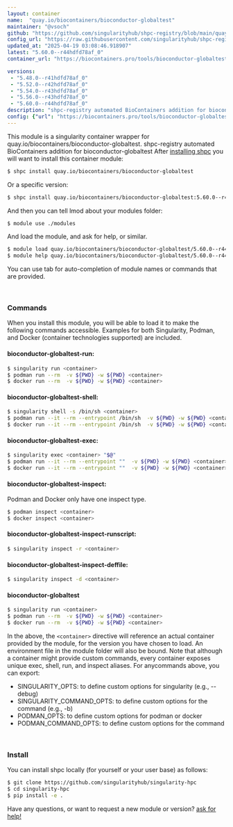 ```yaml
---
layout: container
name:  "quay.io/biocontainers/bioconductor-globaltest"
maintainer: "@vsoch"
github: "https://github.com/singularityhub/shpc-registry/blob/main/quay.io/biocontainers/bioconductor-globaltest/container.yaml"
config_url: "https://raw.githubusercontent.com/singularityhub/shpc-registry/main/quay.io/biocontainers/bioconductor-globaltest/container.yaml"
updated_at: "2025-04-19 03:08:46.918907"
latest: "5.60.0--r44hdfd78af_0"
container_url: "https://biocontainers.pro/tools/bioconductor-globaltest"

versions:
 - "5.48.0--r41hdfd78af_0"
 - "5.52.0--r42hdfd78af_0"
 - "5.54.0--r43hdfd78af_0"
 - "5.56.0--r43hdfd78af_0"
 - "5.60.0--r44hdfd78af_0"
description: "shpc-registry automated BioContainers addition for bioconductor-globaltest"
config: {"url": "https://biocontainers.pro/tools/bioconductor-globaltest", "maintainer": "@vsoch", "description": "shpc-registry automated BioContainers addition for bioconductor-globaltest", "latest": {"5.60.0--r44hdfd78af_0": "sha256:bb5a2df77d6cfc84ffb995f8897c7b6da58c3dfd090d2dfad24b08c6800c0f57"}, "tags": {"5.48.0--r41hdfd78af_0": "sha256:a469741291e12972064393adafd2c398a805a996b3f1d15fee9f0beb4236fc8d", "5.52.0--r42hdfd78af_0": "sha256:e9fddefe78adfecff7e6e477f5953e9d3825c4c6e8c03f96f2339322ab0ec630", "5.54.0--r43hdfd78af_0": "sha256:9c99df0e77d33aad4e874c33fce780dd2ba43fe6adb3f4fd549bf45435eacba7", "5.56.0--r43hdfd78af_0": "sha256:a4aeaad0809c06ace55c441a17c4e925ede6698f392a2c913b35dc37197b947e", "5.60.0--r44hdfd78af_0": "sha256:bb5a2df77d6cfc84ffb995f8897c7b6da58c3dfd090d2dfad24b08c6800c0f57"}, "docker": "quay.io/biocontainers/bioconductor-globaltest"}
---
```


This module is a singularity container wrapper for quay.io/biocontainers/bioconductor-globaltest.
shpc-registry automated BioContainers addition for bioconductor-globaltest
After [installing shpc](#install) you will want to install this container module:


```bash
$ shpc install quay.io/biocontainers/bioconductor-globaltest
```

Or a specific version:

```bash
$ shpc install quay.io/biocontainers/bioconductor-globaltest:5.60.0--r44hdfd78af_0
```

And then you can tell lmod about your modules folder:

```bash
$ module use ./modules
```

And load the module, and ask for help, or similar.

```bash
$ module load quay.io/biocontainers/bioconductor-globaltest/5.60.0--r44hdfd78af_0
$ module help quay.io/biocontainers/bioconductor-globaltest/5.60.0--r44hdfd78af_0
```

You can use tab for auto-completion of module names or commands that are provided.

<br>

### Commands

When you install this module, you will be able to load it to make the following commands accessible.
Examples for both Singularity, Podman, and Docker (container technologies supported) are included.

#### bioconductor-globaltest-run:

```bash
$ singularity run <container>
$ podman run --rm  -v ${PWD} -w ${PWD} <container>
$ docker run --rm  -v ${PWD} -w ${PWD} <container>
```

#### bioconductor-globaltest-shell:

```bash
$ singularity shell -s /bin/sh <container>
$ podman run --it --rm --entrypoint /bin/sh  -v ${PWD} -w ${PWD} <container>
$ docker run --it --rm --entrypoint /bin/sh  -v ${PWD} -w ${PWD} <container>
```

#### bioconductor-globaltest-exec:

```bash
$ singularity exec <container> "$@"
$ podman run --it --rm --entrypoint ""  -v ${PWD} -w ${PWD} <container> "$@"
$ docker run --it --rm --entrypoint ""  -v ${PWD} -w ${PWD} <container> "$@"
```

#### bioconductor-globaltest-inspect:

Podman and Docker only have one inspect type.

```bash
$ podman inspect <container>
$ docker inspect <container>
```

#### bioconductor-globaltest-inspect-runscript:

```bash
$ singularity inspect -r <container>
```

#### bioconductor-globaltest-inspect-deffile:

```bash
$ singularity inspect -d <container>
```



#### bioconductor-globaltest

```bash
$ singularity run <container>
$ podman run --rm  -v ${PWD} -w ${PWD} <container>
$ docker run --rm  -v ${PWD} -w ${PWD} <container>
```


In the above, the `<container>` directive will reference an actual container provided
by the module, for the version you have chosen to load. An environment file in the
module folder will also be bound. Note that although a container
might provide custom commands, every container exposes unique exec, shell, run, and
inspect aliases. For anycommands above, you can export:

 - SINGULARITY_OPTS: to define custom options for singularity (e.g., --debug)
 - SINGULARITY_COMMAND_OPTS: to define custom options for the command (e.g., -b)
 - PODMAN_OPTS: to define custom options for podman or docker
 - PODMAN_COMMAND_OPTS: to define custom options for the command

<br>

### Install

You can install shpc locally (for yourself or your user base) as follows:

```bash
$ git clone https://github.com/singularityhub/singularity-hpc
$ cd singularity-hpc
$ pip install -e .
```

Have any questions, or want to request a new module or version? [ask for help!](https://github.com/singularityhub/singularity-hpc/issues)